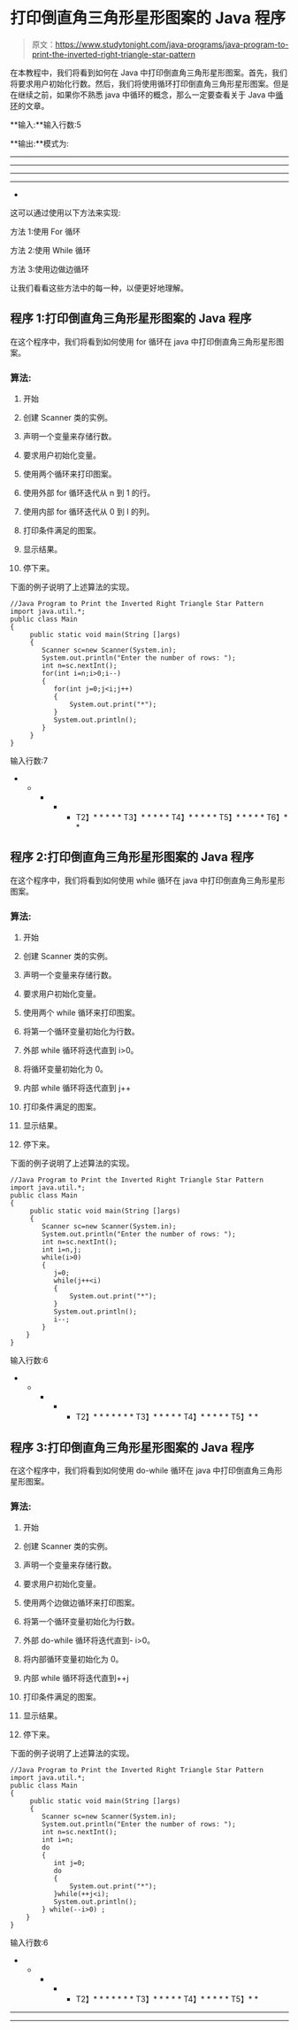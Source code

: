 # 打印倒直角三角形星形图案的 Java 程序

> 原文：<https://www.studytonight.com/java-programs/java-program-to-print-the-inverted-right-triangle-star-pattern>

在本教程中，我们将看到如何在 Java 中打印倒直角三角形星形图案。首先，我们将要求用户初始化行数。然后，我们将使用循环打印倒直角三角形星形图案。但是在继续之前，如果你不熟悉 java 中循环的概念，那么一定要查看关于 Java 中[循环](https://www.studytonight.com/java/loops-in-java.php)的文章。

**输入:**输入行数:5

**输出:**模式为:

************

*** * * * ***

*** * ***

******

*

这可以通过使用以下方法来实现:

方法 1:使用 For 循环

方法 2:使用 While 循环

方法 3:使用边做边循环

让我们看看这些方法中的每一种，以便更好地理解。

## 程序 1:打印倒直角三角形星形图案的 Java 程序

在这个程序中，我们将看到如何使用 for 循环在 java 中打印倒直角三角形星形图案。

### 算法:

1.  开始

2.  创建 Scanner 类的实例。

3.  声明一个变量来存储行数。

4.  要求用户初始化变量。

5.  使用两个循环来打印图案。

6.  使用外部 for 循环迭代从 n 到 1 的行。

7.  使用内部 for 循环迭代从 0 到 I 的列。

8.  打印条件满足的图案。

9.  显示结果。

10.  停下来。

下面的例子说明了上述算法的实现。

```
//Java Program to Print the Inverted Right Triangle Star Pattern
import java.util.*;
public class Main
{
     public static void main(String []args)
     {
        Scanner sc=new Scanner(System.in);
        System.out.println("Enter the number of rows: ");
        int n=sc.nextInt(); 
        for(int i=n;i>0;i--)
        {
           for(int j=0;j<i;j++)
           {
               System.out.print("*");
           }
           System.out.println();
        }
     }
}
```

输入行数:7
* * * * * T2】* * * * * T3】* * * * * T4】* * * * * T5】* * * * * T6】* *

## 程序 2:打印倒直角三角形星形图案的 Java 程序

在这个程序中，我们将看到如何使用 while 循环在 java 中打印倒直角三角形星形图案。

### 算法:

1.  开始

2.  创建 Scanner 类的实例。

3.  声明一个变量来存储行数。

4.  要求用户初始化变量。

5.  使用两个 while 循环来打印图案。

6.  将第一个循环变量初始化为行数。

7.  外部 while 循环将迭代直到 i>0。

8.  将循环变量初始化为 0。

9.  内部 while 循环将迭代直到 j++

10.  打印条件满足的图案。

11.  显示结果。

12.  停下来。

下面的例子说明了上述算法的实现。

```
//Java Program to Print the Inverted Right Triangle Star Pattern
import java.util.*;
public class Main
{
     public static void main(String []args)
     {
        Scanner sc=new Scanner(System.in);
        System.out.println("Enter the number of rows: ");
        int n=sc.nextInt(); 
        int i=n,j;
        while(i>0)
        {
           j=0;
           while(j++<i)
           {
               System.out.print("*");
           }
           System.out.println();
           i--;
        } 
    }
}
```

输入行数:6
* * * * * T2】* * * * * * * T3】* * * * * T4】* * * * * T5】* *

## 程序 3:打印倒直角三角形星形图案的 Java 程序

在这个程序中，我们将看到如何使用 do-while 循环在 java 中打印倒直角三角形星形图案。

### 算法:

1.  开始

2.  创建 Scanner 类的实例。

3.  声明一个变量来存储行数。

4.  要求用户初始化变量。

5.  使用两个边做边循环来打印图案。

6.  将第一个循环变量初始化为行数。

7.  外部 do-while 循环将迭代直到- i>0。

8.  将内部循环变量初始化为 0。

9.  内部 while 循环将迭代直到++j

10.  打印条件满足的图案。

11.  显示结果。

12.  停下来。

下面的例子说明了上述算法的实现。

```
//Java Program to Print the Inverted Right Triangle Star Pattern
import java.util.*;
public class Main
{
     public static void main(String []args)
     {
        Scanner sc=new Scanner(System.in);
        System.out.println("Enter the number of rows: ");
        int n=sc.nextInt(); 
        int i=n;
        do
        {
           int j=0;
           do
           {
               System.out.print("*");
           }while(++j<i);
           System.out.println();
        } while(--i>0) ;  
    }
}
```

输入行数:6
* * * * * T2】* * * * * * * T3】* * * * * T4】* * * * * T5】* *

* * *

* * *